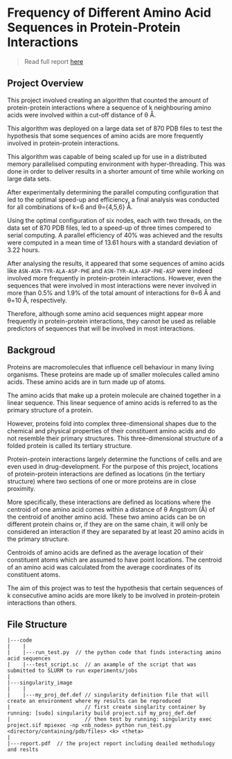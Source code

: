 # Frequency of Different Amino Acid Sequences in Protein-Protein Interactions

> Read full report [here](https://github.com/ruankie/potein-interaction/blob/main/report.pdf)

## Project Overview
This project involved creating an algorithm that counted the amount of protein-protein interactions where a sequence of k neighbouring amino acids were involved within a cut-off distance of θ Å.

This algorithm was deployed on a large data set of 870 PDB files to test the hypothesis that some sequences of amino acids are more frequently involved in protein-protein interactions.

This algorithm was capable of being scaled up for use in a distributed memory parallelised computing environment with hyper-threading. This was done in order to deliver results in a shorter amount of time while working on large data sets.

After experimentally determining the parallel computing configuration that led to the optimal speed-up and efficiency, a final analysis was conducted for all combinations of k=6 and θ=\{4,5,6\} Å.

Using the optimal configuration of six nodes, each with two threads, on the data set of 870 PDB files, led to a speed-up of three times compered to serial computing. A parallel efficiency of 40\% was achieved and the results were computed in a mean time of 13.61 hours with a standard deviation of 3.22 hours.

After analysing the results, it appeared that some sequences of amino acids like `ASN-ASN-TYR-ALA-ASP-PHE` and `ASN-TYR-ALA-ASP-PHE-ASP` were indeed involved more frequently in protein-protein interactions. However, even the sequences that were involved in most interactions were never involved in more than 0.5\% and 1.9\% of the total amount of interactions for θ=6 Å and θ=10 Å, respectively. 

Therefore, although some amino acid sequences might appear more frequently in protein-protein interactions, they cannot be used as reliable predictors of sequences that will be involved in most interactions.

## Backgroud
Proteins are macromolecules that influence cell behaviour in many living organisms. These proteins are made up of smaller molecules called amino acids. These amino acids are in turn made up of atoms.

The amino acids that make up a protein molecule are chained together in a linear sequence. This linear sequence of amino acids is referred to as the primary structure of a protein.

However, proteins fold into complex three-dimensional shapes due to the chemical and physical properties of their constituent amino acids and do not resemble their primary structures. This three-dimensional structure of a folded protein is called its tertiary structure.

Protein-protein interactions largely determine the functions of cells and are even used in drug-development. For the purpose of this project, locations of protein-protein interactions are defined as locations (in the tertiary structure) where two sections of one or more proteins are in close proximity.

More specifically, these interactions are defined as locations where the centroid of one amino acid comes within a distance of θ Angstrom (Å) of the centroid of another amino acid. These two amino acids can be on different protein chains or, if they are on the same chain, it will only be considered an interaction if they are separated by at least 20 amino acids in the primary structure.

Centroids of amino acids are defined as the average location of their constituent atoms which are assumed to have point locations. The centroid of an amino acid was calculated from the average coordinates of its constituent atoms.

The aim of this project was to test the hypothesis that certain sequences of k consecutive amino acids are more likely to be involved in protein-protein interactions than others.

## File Structure
```
|---code
|    |
|    |---run_test.py  // the python code that finds interacting amino acid sequences
|    |---test_script.sc  // an axample of the script that was submitted to SLURM to run experiments/jobs
|
|---singularity_image
|    |
|    |---my_proj_def.def // singularity definition file that will create an environment where my results can be reproduced
|                        // first create singlarity container by running: [sudo] singularity build project.sif my_proj_def.def
|                        // then test by running: singularity exec project.sif mpiexec -np <nb_nodes> python run_test.py <directory/containing/pdb/files> <k> <theta>
|
|---report.pdf  // the project report including deailed methodulogy and reslts
```